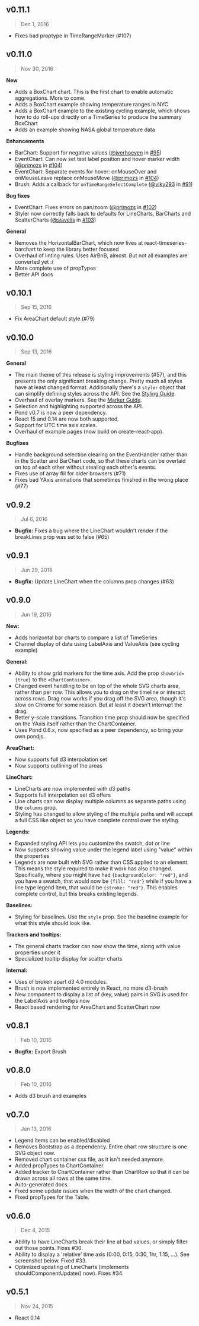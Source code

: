 ## v0.11.1
> Dec 1, 2016

- Fixes bad proptype in TimeRangeMarker (#107)

## v0.11.0
> Nov 30, 2016

**New**

- Adds a BoxChart chart. This is the first chart to enable automatic aggregations. More to come.
- Adds a BoxChart example showing temperature ranges in NYC
- Adds a BoxChart example to the existing cycling example, which shows how to do roll-ups directly on a TimeSeries to produce the summary BoxChart
- Adds an example showing NASA global temperature data

**Enhancements**

- BarChart: Support for negative values ([@jverhoeven](https://github.com/jverhoeven) in [#95](https://github.com/esnet/react-timeseries-charts/pull/95))
- EventChart: Can now set text label position and hover marker width ([@primozs](https://github.com/primozs) in [#104](https://github.com/esnet/react-timeseries-charts/pull/104))
- EventChart: Separate events for hover: onMouseOver and onMouseLeave replace onMouseMove ([@primozs](https://github.com/primozs) in [#104](https://github.com/esnet/react-timeseries-charts/pull/104))
- Brush: Adds a callback for `onTimeRangeSelectComplete` ([@viky293](https://github.com/viky293) in [#91](https://github.com/esnet/react-timeseries-charts/pull/91))

**Bug fixes**

- EventChart: Fixes errors on pan/zoom ([@primozs](https://github.com/primozs) in [#102](https://github.com/esnet/react-timeseries-charts/pull/102))
- Styler now correctly falls back to defaults for LineCharts, BarCharts and ScatterCharts ([@siavelis](https://github.com/siavelis) in [#103](https://github.com/esnet/react-timeseries-charts/pull/103))

**General**

- Removes the HorizontalBarChart, which now lives at react-timeseries-barchart to keep the library better focused
- Overhaul of linting rules. Uses AirBnB, almost. But not all examples are converted yet :(
- More complete use of propTypes
- Better API docs

## v0.10.1
> Sep 15, 2016

- Fix AreaChart default style (#79)

## v0.10.0
> Sep 13, 2016

**General**

- The main theme of this release is styling improvements (#57), and this presents the only significant breaking change. Pretty much all styles have at least changed format. Additionally there's a `styler` object that can simplify defining styles across the API. See the [Styling Guide](https://github.com/esnet/react-timeseries-charts/blob/master/src/website/guides/style.md).
- Overhaul of overlay markers. See the [Marker Guide](https://github.com/esnet/react-timeseries-charts/blob/master/src/website/guides/markers.md).
- Selection and highlighting supported across the API.
- Pond v0.7 is now a peer dependency.
- React 15 and 0.14 are now both supported.
- Support for UTC time axis scales.
- Overhaul of example pages (now build on create-react-app).

**Bugfixes**
- Handle background selection clearing on the EventHandler rather than in the Scatter and BarChart code, so that these charts can be overlaid on top of each other without stealing each other's events.
- Fixes use of array fill for older browsers (#71)
- Fixes bad YAxis animations that sometimes finished in the wrong place (#77)

## v0.9.2
> Jul 6, 2016

- **Bugfix:** Fixes a bug where the LineChart wouldn't render if the
breakLines prop was set to false (#65)

## v0.9.1
> Jun 29, 2016

- **Bugfix:** Update LineChart when the columns prop changes (#63)

## v0.9.0
> Jun 19, 2016

**New:**
- Adds horizontal bar charts to compare a list of TimeSeries
- Channel display of data using LabelAxis and ValueAxis (see cycling example)

**General:**
- Ability to show grid markers for the time axis. Add the prop `showGrid={true}` to the `<ChartContainer>`.
- Changed event handling to be on top of the whole SVG charts area, rather than per row. This allows you to drag on the timeline or interact across rows. Drag now works if you drag off the SVG area, though it's slow on Chrome for some reason. But at least it doesn't interrupt the drag.
- Better y-scale transitions. Transition time prop should now be specified on the YAxis itself rather than the ChartContainer.
- Uses Pond 0.6.x, now specified as a peer dependency, so bring your own pondjs.

**AreaChart:**
- Now supports full d3 interpolation set
- Now supports outlining of the areas

**LineChart:**
- LineCharts are now implemented with d3 paths
- Supports full interpolation set d3 offers
- Line charts can now display multiple columns as separate paths using the `columns` prop.
- Styling has changed to allow styling of the multiple paths and will accept a full CSS like object so you have complete control over the styling.

**Legends:**
 - Expanded styling API lets you customize the swatch, dot or line
 - Now supports showing value under the legend label using "value" within the properties
 - Legends are now built with SVG rather than CSS applied to an element. This means the style required to make it work has also changed. Specifically, where you might have had `{backgroundColor: "red"}`, and you have a swatch, that would now be `{fill: "red"}` while if you have a line type legend item, that would be `{stroke: "red"}`. This enables complete control, but this breaks existing legends.

**Baselines:**
- Styling for baselines. Use the `style` prop. See the baseline example for what
this style should look like.

**Trackers and tooltips:**
- The general charts tracker can now show the time, along with value properties under it
- Specialized tooltip display for scatter charts

**Internal:**
- Uses of broken apart d3 4.0 modules.
- Brush is now implemented entirely in React, no more d3-brush
- New component to display a list of (key, value) pairs in SVG is used for the LabelAxis and tooltips now
- React based rendering for AreaChart and ScatterChart now

## v0.8.1
> Feb 10, 2016

- **Bugfix:** Export Brush

## v0.8.0
> Feb 10, 2016

- Adds d3 brush and examples

## v0.7.0
> Jan 13, 2016

- Legend items can be enabled/disabled
- Removes Bootstrap as a dependency. Entire chart row structure is one SVG object now.
- Removed chart container css file, as it isn't needed anymore.
- Added propTypes to ChartContainer.
- Added tracker to ChartContainer rather than ChartRow so that it can be drawn across all rows at the same time.
- Auto-generated docs.
- Fixed some update issues when the width of the chart changed.
- Fixed propTypes for the Table.

## v0.6.0
> Dec 4, 2015

- Ability to have LineCharts break their line at bad values, or simply filter out those points. Fixes #30.
- Ability to display a 'relative' time axis (0:00, 0:15, 0:30, 1hr, 1:15, ...). See screenshot below. Fixed #33.
- Optimized updating of LineCharts (implements shouldComponentUpdate() now). Fixes #34.

## v0.5.1
> Nov 24, 2015

- React 0.14

